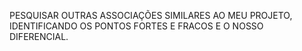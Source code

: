 
PESQUISAR OUTRAS ASSOCIAÇÕES SIMILARES AO MEU PROJETO, IDENTIFICANDO OS PONTOS FORTES E FRACOS E O NOSSO DIFERENCIAL.



